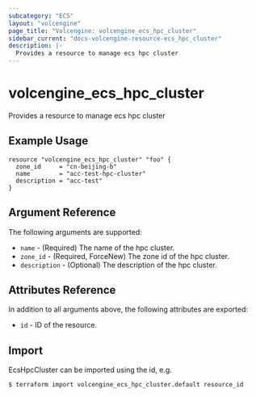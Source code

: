 ```yaml
---
subcategory: "ECS"
layout: "volcengine"
page_title: "Volcengine: volcengine_ecs_hpc_cluster"
sidebar_current: "docs-volcengine-resource-ecs_hpc_cluster"
description: |-
  Provides a resource to manage ecs hpc cluster
---
```

# volcengine_ecs_hpc_cluster
Provides a resource to manage ecs hpc cluster
## Example Usage
```hcl
resource "volcengine_ecs_hpc_cluster" "foo" {
  zone_id     = "cn-beijing-b"
  name        = "acc-test-hpc-cluster"
  description = "acc-test"
}
```
## Argument Reference
The following arguments are supported:
* `name` - (Required) The name of the hpc cluster.
* `zone_id` - (Required, ForceNew) The zone id of the hpc cluster.
* `description` - (Optional) The description of the hpc cluster.

## Attributes Reference
In addition to all arguments above, the following attributes are exported:
* `id` - ID of the resource.



## Import
EcsHpcCluster can be imported using the id, e.g.
```
$ terraform import volcengine_ecs_hpc_cluster.default resource_id
```

